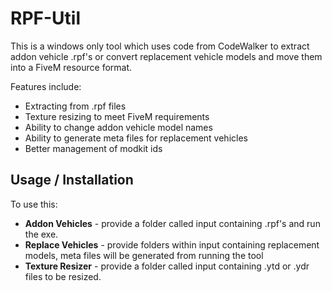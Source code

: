 # RPF-Util
This is a windows only tool which uses code from CodeWalker to extract addon vehicle .rpf's or convert replacement vehicle models and move them into a FiveM resource format.

Features include:
- Extracting from .rpf files
- Texture resizing to meet FiveM requirements
- Ability to change addon vehicle model names
- Ability to generate meta files for replacement vehicles
- Better management of modkit ids

## Usage / Installation
To use this:
- **Addon Vehicles** - provide a folder called input containing .rpf's and run the exe.
- **Replace Vehicles** - provide folders within input containing replacement models, meta files will be generated from running the tool
- **Texture Resizer** - provide a folder called input containing .ytd or .ydr files to be resized.